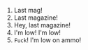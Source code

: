 1. Last mag!
2. Last magazine!
3. Hey, last magazine!
4. I'm low! I'm low!
5. `Fuck`! I'm low on ammo!